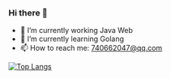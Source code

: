 ### Hi there 👋

<!--
**cai-zl/cai-zl** is a ✨ _special_ ✨ repository because its `README.md` (this file) appears on your GitHub profile.

Here are some ideas to get you started:

- 🔭 I’m currently working on ...
- 🌱 I’m currently learning ...
- 👯 I’m looking to collaborate on ...
- 🤔 I’m looking for help with ...
- 💬 Ask me about ...
- 📫 How to reach me: ...
- 😄 Pronouns: ...
- ⚡ Fun fact: ...
-->
- 🔭 I’m currently working Java Web
- 🌱 I’m currently learning Golang
- 📫 How to reach me: 740662047@qq.com

[![Top Langs](https://github-readme-stats.vercel.app/api/top-langs/?username=cai-zl&hide_progress=true)](https://github.com/anuraghazra/github-readme-stats)

